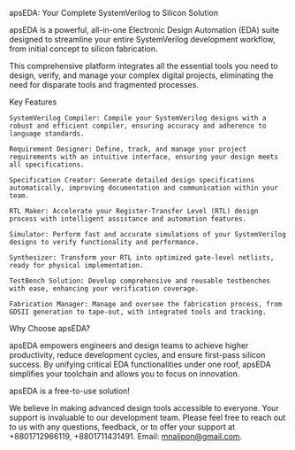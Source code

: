 apsEDA: Your Complete SystemVerilog to Silicon Solution

apsEDA is a powerful, all-in-one Electronic Design Automation (EDA) suite designed to streamline your entire SystemVerilog development workflow, from initial concept to silicon fabrication.

This comprehensive platform integrates all the essential tools you need to design, verify, and manage your complex digital projects, eliminating the need for disparate tools and fragmented processes.

Key Features

    SystemVerilog Compiler: Compile your SystemVerilog designs with a robust and efficient compiler, ensuring accuracy and adherence to language standards.

    Requirement Designer: Define, track, and manage your project requirements with an intuitive interface, ensuring your design meets all specifications.

    Specification Creator: Generate detailed design specifications automatically, improving documentation and communication within your team.

    RTL Maker: Accelerate your Register-Transfer Level (RTL) design process with intelligent assistance and automation features.

    Simulator: Perform fast and accurate simulations of your SystemVerilog designs to verify functionality and performance.

    Synthesizer: Transform your RTL into optimized gate-level netlists, ready for physical implementation.

    TestBench Solution: Develop comprehensive and reusable testbenches with ease, enhancing your verification coverage.

    Fabrication Manager: Manage and oversee the fabrication process, from GDSII generation to tape-out, with integrated tools and tracking.

Why Choose apsEDA?

apsEDA empowers engineers and design teams to achieve higher productivity, reduce development cycles, and ensure first-pass silicon success. By unifying critical EDA functionalities under one roof, apsEDA simplifies your toolchain and allows you to focus on innovation.

apsEDA is a free-to-use solution!

We believe in making advanced design tools accessible to everyone. Your support is invaluable to our development team. Please feel free to reach out to us with any questions, feedback, or to offer your support at +8801712966119, +8801711431491. Email: mnalipon@gmail.com.